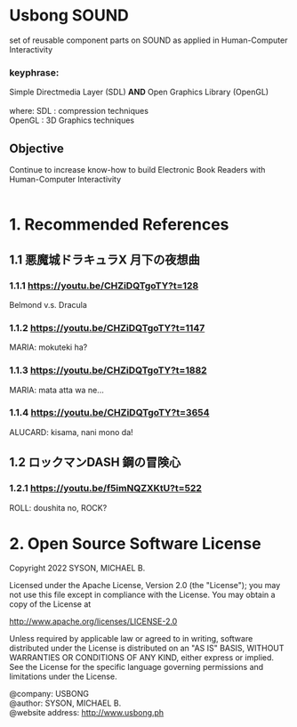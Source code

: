# Usbong SOUND
set of reusable component parts on SOUND as applied in Human-Computer Interactivity

### keyphrase:
Simple Directmedia Layer (SDL) <b>AND</b> Open Graphics Library (OpenGL)<br/>
<br/>
where: SDL : compression techniques<br/>
OpenGL : 3D Graphics techniques

## Objective
Continue to increase know-how to build Electronic Book Readers with Human-Computer Interactivity<br/>
<br/>

# 1. Recommended References

## 1.1 悪魔城ドラキュラX 月下の夜想曲

### 1.1.1 https://youtu.be/CHZiDQTgoTY?t=128
Belmond v.s. Dracula

### 1.1.2 https://youtu.be/CHZiDQTgoTY?t=1147
MARIA: mokuteki ha?

### 1.1.3 https://youtu.be/CHZiDQTgoTY?t=1882
MARIA: mata atta wa ne...

### 1.1.4 https://youtu.be/CHZiDQTgoTY?t=3654
ALUCARD: kisama, nani mono da!

## 1.2 ロックマンDASH 鋼の冒険心

### 1.2.1 https://youtu.be/f5imNQZXKtU?t=522
ROLL: doushita no, ROCK?


# 2. Open Source Software License
Copyright 2022 SYSON, MICHAEL B.

Licensed under the Apache License, Version 2.0 (the "License"); you may not use this file except in compliance with the License. You may obtain a copy of the License at

   http://www.apache.org/licenses/LICENSE-2.0
  
Unless required by applicable law or agreed to in writing, software distributed under the License is distributed on an "AS IS" BASIS, WITHOUT WARRANTIES OR CONDITIONS OF ANY KIND, either express or implied. See the License for the specific language governing permissions and limitations under the License.

@company: USBONG<br/>
@author: SYSON, MICHAEL B.<br/>
@website address: http://www.usbong.ph<br/>
